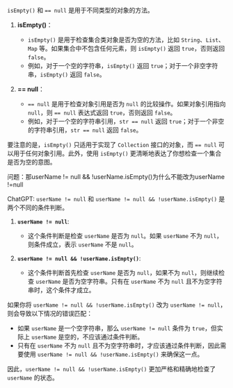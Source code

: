 `isEmpty()` 和 `== null` 是用于不同类型的对象的方法。

1. **isEmpty()**：
    
    - `isEmpty()` 是用于检查集合类对象是否为空的方法，比如 `String`、`List`、`Map` 等。如果集合中不包含任何元素，则 `isEmpty()` 返回 `true`，否则返回 `false`。
    - 例如，对于一个空的字符串，`isEmpty()` 返回 `true`；对于一个非空字符串，`isEmpty()` 返回 `false`。
2. **== null**：
    
    - `== null` 是用于检查对象引用是否为 `null` 的比较操作。如果对象引用指向 `null`，则 `== null` 表达式返回 `true`，否则返回 `false`。
    - 例如，对于一个空的字符串引用，`str == null` 返回 `true`；对于一个非空的字符串引用，`str == null` 返回 `false`。

要注意的是，`isEmpty()` 只适用于实现了 `Collection` 接口的对象，而 `== null` 可以用于任何对象引用。此外，使用 `isEmpty()` 更清晰地表达了你想检查一个集合是否为空的意图。

问题：那userName != null && !userName.isEmpty()为什么不能改为userName !=null 

ChatGPT:
`userName != null` 和 `userName != null && !userName.isEmpty()` 是两个不同的条件判断。

1. **`userName != null`**:
    
    - 这个条件判断是检查 `userName` 是否为 `null`。如果 `userName` 不为 `null`，则条件成立，表示 `userName` 不是 `null`。
2. **`userName != null && !userName.isEmpty()`**:
    
    - 这个条件判断首先检查 `userName` 是否为 `null`，如果不为 `null`，则继续检查 `userName` 是否为空字符串。只有在 `userName` 不为 `null` 且不为空字符串时，这个条件才成立。

如果你将 `userName != null && !userName.isEmpty()` 改为 `userName != null`，则会导致以下情况的错误匹配：

- 如果 `userName` 是一个空字符串，那么 `userName != null` 条件为 `true`，但实际上 `userName` 是空的，不应该通过条件判断。
- 只有在 `userName` 不为 `null` 且不为空字符串时，才应该通过条件判断，因此需要使用 `userName != null && !userName.isEmpty()` 来确保这一点。

因此，`userName != null && !userName.isEmpty()` 更加严格和精确地检查了 `userName` 的状态。
